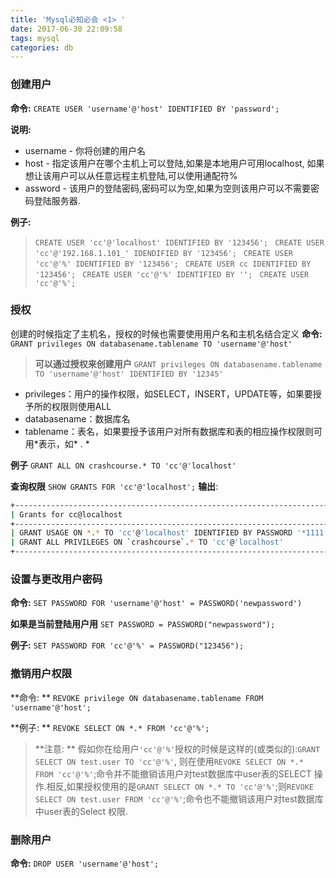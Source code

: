 ```yaml
---
title: 'Mysql必知必会 <1> '
date: 2017-06-30 22:09:58
tags: mysql
categories: db
---
```


### 创建用户
**命令:**
`CREATE USER 'username'@'host' IDENTIFIED BY 'password'; `

<!-- more -->

**说明:**
+ username - 你将创建的用户名
+ host - 指定该用户在哪个主机上可以登陆,如果是本地用户可用localhost, 如果想让该用户可以从任意远程主机登陆,可以使用通配符%
+ assword - 该用户的登陆密码,密码可以为空,如果为空则该用户可以不需要密码登陆服务器. 

**例子:**
> `CREATE USER 'cc'@'localhost' IDENTIFIED BY '123456'; `
`CREATE USER 'cc'@'192.168.1.101_' IDENDIFIED BY '123456'; `
`CREATE USER 'cc'@'%' IDENTIFIED BY '123456'; `
`CREATE USER cc IDENTIFIED BY '123456'; `
`CREATE USER 'cc'@'%' IDENTIFIED BY ''; `
`CREATE USER 'cc'@'%'; `

### 授权

创建的时候指定了主机名，授权的时候也需要使用用户名和主机名结合定义
**命令:**
`GRANT privileges ON databasename.tablename TO 'username'@'host'`
> **可以通过授权来创建用户**
> `GRANT privileges ON databasename.tablename TO 'username'@'host' IDENTIFIED BY '12345'`

+ privileges：用户的操作权限，如SELECT，INSERT，UPDATE等，如果要授予所的权限则使用ALL
+ databasename：数据库名
+ tablename：表名，如果要授予该用户对所有数据库和表的相应操作权限则可用\*表示，如\* . \*

**例子**
`GRANT ALL ON crashcourse.* TO 'cc'@'localhost'`

**查询权限**
`SHOW GRANTS FOR 'cc'@'localhost';`
**输出**:
```bash
+-----------------------------------------------------------------------+
| Grants for cc@localhost                                               |                                 					
+-----------------------------------------------------------------------+
| GRANT USAGE ON *.* TO 'cc'@'localhost' IDENTIFIED BY PASSWORD '*1111' |
| GRANT ALL PRIVILEGES ON `crashcourse`.* TO 'cc'@'localhost'           |
+-----------------------------------------------------------------------+
```

### 设置与更改用户密码 
**命令:**
`SET PASSWORD FOR 'username'@'host' = PASSWORD('newpassword')`

**如果是当前登陆用户用**
`SET PASSWORD = PASSWORD("newpassword"); `

**例子:**
`SET PASSWORD FOR 'cc'@'%' = PASSWORD("123456"); `


### 撤销用户权限 
**命令: **
`REVOKE privilege ON databasename.tablename FROM 'username'@'host'; `

**例子: **
`REVOKE SELECT ON *.* FROM 'cc'@'%'; `

> **注意: **
> 假如你在给用户`'cc'@'%'`授权的时候是这样的(或类似的):`GRANT SELECT ON test.user TO 'cc'@'%'`, 则在使用`REVOKE SELECT ON *.* FROM 'cc'@'%'`;命令并不能撤销该用户对test数据库中user表的SELECT 操作.相反,如果授权使用的是`GRANT SELECT ON *.* TO 'cc'@'%'`;则`REVOKE SELECT ON test.user FROM 'cc'@'%'`;命令也不能撤销该用户对test数据库中user表的Select 权限. 

### 删除用户
**命令:**
`DROP USER 'username'@'host';`
